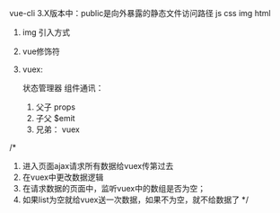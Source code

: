 

vue-cli 3.X版本中：public是向外暴露的静态文件访问路径  js css img html

1. img 引入方式
2. vue修饰符
3. vuex: 

   状态管理器
   组件通讯： 

    1. 父子 props
    2. 子父 $emit
    3. 兄弟： vuex



 /*
   1. 进入页面ajax请求所有数据给vuex传第过去
   2. 在vuex中更改数据逻辑
   3. 在请求数据的页面中，监听vuex中的数组是否为空；
   4. 如果list为空就给vuex送一次数据，如果不为空，就不给数据了
  */  
